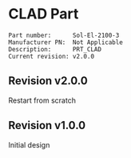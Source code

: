 # CLAD Part

```
Part number:      Sol-El-2100-3
Manufacturer PN:  Not Applicable
Description:      PRT_CLAD
Current revision: v2.0.0
```

## Revision v2.0.0
Restart from scratch

## Revision v1.0.0
Initial design